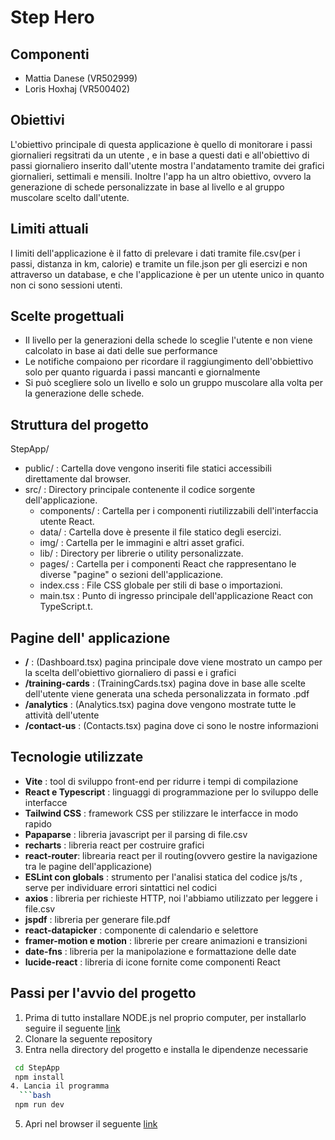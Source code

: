 # Step Hero

## Componenti
- Mattia Danese (VR502999)
- Loris Hoxhaj (VR500402)

## Obiettivi
L'obiettivo principale di questa applicazione è quello di monitorare i passi giornalieri regsitrati da un utente , e in base a questi dati e all'obiettivo di passi giornaliero inserito  dall'utente mostra l'andatamento  tramite dei  grafici giornalieri, settimali e mensili.
Inoltre l'app ha un altro obiettivo, ovvero la generazione di schede personalizzate in base al livello e al gruppo muscolare scelto dall'utente.

## Limiti attuali
I limiti dell'applicazione è il fatto di prelevare i dati tramite file.csv(per i passi, distanza in km, calorie) e tramite un file.json per gli esercizi e non attraverso un database, e che l'applicazione è per un utente unico in quanto non ci sono sessioni utenti.

## Scelte progettuali
- Il livello per la generazioni della schede lo sceglie l'utente e non viene calcolato in base ai dati delle sue performance
- Le notifiche compaiono per ricordare il raggiungimento dell'obbiettivo solo per quanto riguarda i passi mancanti e giornalmente
- Si può scegliere solo un livello e solo un gruppo muscolare  alla volta per la generazione delle schede.

## Struttura del progetto
StepApp/
- public/ : Cartella dove vengono inseriti file statici accessibili direttamente dal browser.
- src/ : Directory principale contenente il codice sorgente dell'applicazione.
  - components/ : Cartella per i componenti riutilizzabili dell'interfaccia utente React.
  - data/ : Cartella dove è presente il file statico degli esercizi.
  - img/ : Cartella per le immagini e altri asset grafici.
  - lib/ : Directory per librerie o utility personalizzate.
  - pages/ : Cartella per i componenti React che rappresentano le diverse "pagine" o sezioni dell'applicazione.
  - index.css : File CSS globale per stili di base o importazioni.
  - main.tsx : Punto di ingresso principale dell'applicazione React con TypeScript.t.

## Pagine dell' applicazione
- **/** : (Dashboard.tsx) pagina principale dove viene mostrato un campo per la scelta dell'obiettivo giornaliero di passi e i grafici
- **/training-cards** : (TrainingCards.tsx) pagina dove in base alle scelte dell'utente viene generata una scheda personalizzata in formato .pdf
- **/analytics** : (Analytics.tsx) pagina dove vengono mostrate tutte le attività dell'utente
- **/contact-us** : (Contacts.tsx) pagina dove ci sono le nostre informazioni

## Tecnologie utilizzate
- **Vite** : tool di sviluppo front-end per ridurre i tempi di compilazione
- **React e Typescript** : linguaggi di programmazione per lo sviluppo delle interfacce
- **Tailwind CSS** : framework CSS per stilizzare le interfacce in modo rapido
- **Papaparse** : libreria javascript per il parsing di file.csv
- **recharts** : libreria react per costruire grafici
- **react-router**: librearia react per il routing(ovvero gestire la navigazione tra le pagine dell'applicazione)
- **ESLint con globals** : strumento per l'analisi statica del codice js/ts , serve per individuare errori sintattici nel codici
- **axios** : libreria per richieste HTTP, noi l'abbiamo utilizzato per leggere i file.csv
- **jspdf** : libreria per generare file.pdf
- **react-datapicker** : componente di calendario e selettore 
- **framer-motion e motion** : librerie per creare animazioni e transizioni
- **date-fns** : libreria per la manipolazione e formattazione delle date
- **lucide-react** : libreria di icone fornite come componenti React

## Passi per l'avvio del progetto
1. Prima di tutto installare NODE.js nel proprio computer, per installarlo seguire il seguente [link](https://nodejs.org/en/download)
2. Clonare la seguente repository
3. Entra nella directory del progetto e installa le dipendenze necessarie
  ```bash
   cd StepApp
   npm install
4. Lancia il programma 
    ```bash
   npm run dev
  ```
5. Apri nel browser il seguente [link](http://localhost:5173/)